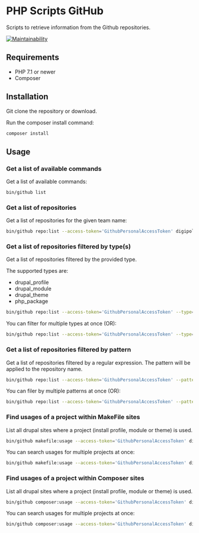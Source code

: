 # PHP Scripts GitHub

Scripts to retrieve information from the Github repositories.

[![Maintainability](https://api.codeclimate.com/v1/badges/0c4bdd5079dfb66f3803/maintainability)](https://codeclimate.com/github/digipolisgent/php_scripts_github/maintainability)



## Requirements

* PHP 7.1 or newer
* Composer



## Installation

Git clone the repository or download.

Run the composer install command:

```bash
composer install
```



## Usage

### Get a list of available commands

Get a list of available commands:

```bash
bin/github list
```

### Get a list of repositories

Get a list of repositories for the given team name:

```bash
bin/github repo:list --access-token='GithubPersonalAccessToken' digipolisgent
```

### Get a list of repositories filtered by type(s)

Get a list of repositories filtered by the provided type.

The supported types are:
* drupal_profile
* drupal_module
* drupal_theme
* php_package

```bash
bin/github repo:list --access-token='GithubPersonalAccessToken' --type=drupal_module digipolisgent`
```

You can filter for multiple types at once (OR):

```bash
bin/github repo:list --access-token='GithubPersonalAccessToken' --type=drupal_module --type=drupal_theme digipolisgent
```

### Get a list of repositories filtered by pattern

Get a list of repositories filtered by a regular expression. The pattern will
be applied to the repository name.

```bash
bin/github repo:list --access-token='GithubPersonalAccessToken' --pattern="/^drupal\_/" digipolisgent
```

You can filer by multiple patterns at once (OR):

```bash
bin/github repo:list --access-token='GithubPersonalAccessToken' --pattern="/^drupal\_/" --pattern="/^php\_/" digipolisgent
```

### Find usages of a project within MakeFile sites

List all drupal sites where a project (install profile, module or theme) is
used.

```bash
bin/github makefile:usage --access-token='GithubPersonalAccessToken' digipolisgent project_name
```

You can search usages for multiple projects at once:

```bash
bin/github makefile:usage --access-token='GithubPersonalAccessToken' digipolisgent project_name1 project_name2 project_name3
```

### Find usages of a project within Composer sites

List all drupal sites where a project (install profile, module or theme) is
used.

```bash
bin/github composer:usage --access-token='GithubPersonalAccessToken' digipolisgent project_name
```

You can search usages for multiple projects at once:

```bash
bin/github composer:usage --access-token='GithubPersonalAccessToken' digipolisgent project_name1 project_name2 project_name3
```
